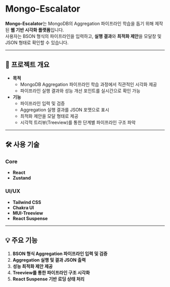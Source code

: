 # Mongo-Escalator

**Mongo-Escalator**는 MongoDB의 Aggregation 파이프라인 학습을 돕기 위해 제작된 **웹 기반 시각화 플랫폼**입니다.  
사용자는 BSON 형식의 파이프라인을 입력하고, **실행 결과**와 **최적화 제안**을 모달창 및 JSON 형태로 확인할 수 있습니다.

---

## 📌 프로젝트 개요
- **목적**
  - MongoDB Aggregation 파이프라인 학습 과정에서 직관적인 시각화 제공
  - 파이프라인 실행 결과와 성능 개선 포인트를 실시간으로 확인 가능
- **기능**
  - 파이프라인 입력 및 검증
  - Aggregation 실행 결과를 JSON 포맷으로 표시
  - 최적화 제안을 모달 형태로 제공
  - 시각적 트리뷰(Treeview)를 통한 단계별 파이프라인 구조 파악

---

## 🛠 사용 기술

### **Core**
- **React**
- **Zustand**

### **UI/UX**
- **Tailwind CSS**
- **Chakra UI**
- **MUI-Treeview**
- **React Suspense**



---

## 💡 주요 기능
1. **BSON 형식 Aggregation 파이프라인 입력 및 검증**
2. **Aggregation 실행 및 결과 JSON 출력**
3. **성능 최적화 제안 제공**
4. **Treeview를 통한 파이프라인 구조 시각화**
5. **React Suspense 기반 로딩 상태 처리**

